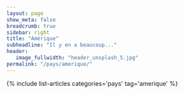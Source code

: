 ```yaml
---
layout: page
show_meta: false
breadcrumb: true
sidebar: right
title: "Amérique"
subheadline: "Il y en a beaucoup..."
header:
   image_fullwidth: "header_unsplash_5.jpg"
permalink: "/pays/amerique/"
---
```


{% include list-articles categories='pays' tag='amerique' %}